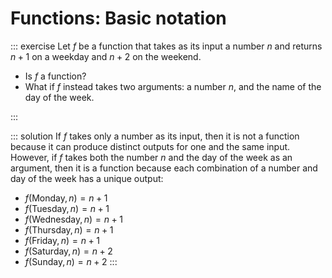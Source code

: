 # Functions: Basic notation

::: exercise
Let $f$ be a function that takes as its input a number $n$ and returns $n+1$ on a weekday and $n+2$ on the weekend.

- Is $f$ a function?
- What if $f$ instead takes two arguments: a number $n$, and the name of the day of the week.

:::

::: solution
If $f$ takes only a number as its input, then it is not a function because it can produce distinct outputs for one and the same input.
However, if $f$ takes both the number $n$ and the day of the week as an argument, then it is a function because each combination of a number and day of the week has a unique output:

- $f(\text{Monday}, n) = n+1$
- $f(\text{Tuesday}, n) = n+1$
- $f(\text{Wednesday}, n) = n+1$
- $f(\text{Thursday}, n) = n+1$
- $f(\text{Friday}, n) = n+1$
- $f(\text{Saturday}, n) = n+2$
- $f(\text{Sunday}, n) = n+2$
:::
